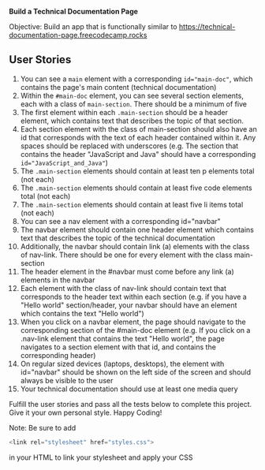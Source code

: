 **Build a Technical Documentation Page**

Objective: Build an app that is functionally similar to <https://technical-documentation-page.freecodecamp.rocks>

## User Stories

1. You can see a `main` element with a corresponding `id="main-doc"`, which contains the page's main content (technical documentation)
2. Within the `#main-doc` element, you can see several section elements, each with a class of `main-section`. There should be a minimum of five
3. The first element within each `.main-section` should be a header element, which contains text that describes the topic of that section.
4. Each section element with the class of main-section should also have an id that corresponds with the text of each header contained within it. Any spaces should be replaced with underscores (e.g. The section that contains the header "JavaScript and Java" should have a corresponding `id="JavaScript_and_Java"`)
5. The `.main-section` elements should contain at least ten p elements total (not each)
6. The `.main-section` elements should contain at least five code elements total (not each)
7. The `.main-section` elements should contain at least five li items total (not each)
8. You can see a nav element with a corresponding id="navbar"
9. The navbar element should contain one header element which contains text that describes the topic of the technical documentation
10. Additionally, the navbar should contain link (a) elements with the class of nav-link. There should be one for every element with the class main-section
11. The header element in the #navbar must come before any link (a) elements in the navbar
12. Each element with the class of nav-link should contain text that corresponds to the header text within each section (e.g. if you have a "Hello world" section/header, your navbar should have an element which contains the text "Hello world")
13. When you click on a navbar element, the page should navigate to the corresponding section of the #main-doc element (e.g. If you click on a .nav-link element that contains the text "Hello world", the page navigates to a section element with that id, and contains the corresponding header)
14. On regular sized devices (laptops, desktops), the element with id="navbar" should be shown on the left side of the screen and should always be visible to the user
15. Your technical documentation should use at least one media query

Fulfill the user stories and pass all the tests below to complete this project. Give it your own personal style. Happy Coding!

Note: Be sure to add

```js
<link rel="stylesheet" href="styles.css">
```

in your HTML to link your stylesheet and apply your CSS
